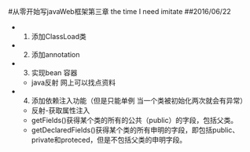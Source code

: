 #从零开始写javaWeb框架第三章
the time I need imitate
##2016/06/22
- 1. 添加ClassLoad类
- 2. 添加annotation
- 3. 实现bean 容器
  + java反射 网上可以找点资料
- 4. 添加依赖注入功能（但是只能单例 当一个类被初始化两次就会有异常）
  + 反射-获取属性注入 
  + getFields()获得某个类的所有的公共（public）的字段，包括父类。 
  + getDeclaredFields()获得某个类的所有申明的字段，即包括public、private和proteced，但是不包括父类的申明字段。 
